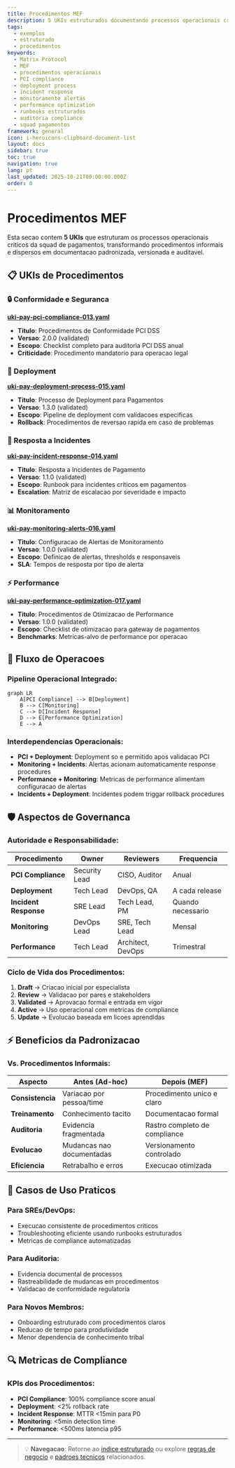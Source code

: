 ```yaml
---
title: Procedimentos MEF
description: 5 UKIs estruturados documentando processos operacionais criticos da squad de pagamentos, demonstrando padronizacao e rastreabilidade
tags:
  - exemplos
  - estruturado
  - procedimentos
keywords:
  - Matrix Protocol
  - MEF
  - procedimentos operacionais
  - PCI compliance
  - deployment process
  - incident response
  - monitoramento alertas
  - performance optimization
  - runbooks estruturados
  - auditoria compliance
  - squad pagamentos
framework: general
icon: i-heroicons-clipboard-document-list
layout: docs
sidebar: true
toc: true
navigation: true
lang: pt
last_updated: 2025-10-21T00:00:00.000Z
order: 0
---
```

# Procedimentos MEF

Esta secao contem **5 UKIs** que estruturam os processos operacionais criticos da squad de pagamentos, transformando procedimentos informais e dispersos em documentacao padronizada, versionada e auditavel.

## 📋 UKIs de Procedimentos

### 🔒 Conformidade e Seguranca
**[uki-pay-pci-compliance-013.yaml](uki-pay-pci-compliance-013)**
- **Titulo**: Procedimentos de Conformidade PCI DSS
- **Versao**: 2.0.0 (validated)
- **Escopo**: Checklist completo para auditoria PCI DSS anual
- **Criticidade**: Procedimento mandatorio para operacao legal

### 🚀 Deployment
**[uki-pay-deployment-process-015.yaml](uki-pay-deployment-process-015)**
- **Titulo**: Processo de Deployment para Pagamentos
- **Versao**: 1.3.0 (validated)
- **Escopo**: Pipeline de deployment com validacoes especificas
- **Rollback**: Procedimentos de reversao rapida em caso de problemas

### 🚨 Resposta a Incidentes
**[uki-pay-incident-response-014.yaml](uki-pay-incident-response-014)**
- **Titulo**: Resposta a Incidentes de Pagamento
- **Versao**: 1.1.0 (validated)
- **Escopo**: Runbook para incidentes criticos em pagamentos
- **Escalation**: Matriz de escalacao por severidade e impacto

### 📊 Monitoramento
**[uki-pay-monitoring-alerts-016.yaml](uki-pay-monitoring-alerts-016)**
- **Titulo**: Configuracao de Alertas de Monitoramento
- **Versao**: 1.0.0 (validated)
- **Escopo**: Definicao de alertas, thresholds e responsaveis
- **SLA**: Tempos de resposta por tipo de alerta

### ⚡ Performance
**[uki-pay-performance-optimization-017.yaml](uki-pay-performance-optimization-017)**
- **Titulo**: Procedimentos de Otimizacao de Performance
- **Versao**: 1.0.0 (validated)
- **Escopo**: Checklist de otimizacao para gateway de pagamentos
- **Benchmarks**: Metricas-alvo de performance por operacao

## 🔄 Fluxo de Operacoes

### Pipeline Operacional Integrado:
```mermaid
graph LR
    A[PCI Compliance] --> B[Deployment]
    B --> C[Monitoring]
    C --> D[Incident Response]
    D --> E[Performance Optimization]
    E --> A
```

### Interdependencias Operacionais:
- **PCI + Deployment**: Deployment so e permitido apos validacao PCI
- **Monitoring + Incidents**: Alertas acionam automaticamente response procedures
- **Performance + Monitoring**: Metricas de performance alimentam configuracao de alertas
- **Incidents + Deployment**: Incidentes podem triggar rollback procedures

## 🛡️ Aspectos de Governanca

### Autoridade e Responsabilidade:
| Procedimento | Owner | Reviewers | Frequencia |
|-------------|-------|-----------|------------|
| **PCI Compliance** | Security Lead | CISO, Auditor | Anual |
| **Deployment** | Tech Lead | DevOps, QA | A cada release |
| **Incident Response** | SRE Lead | Tech Lead, PM | Quando necessario |
| **Monitoring** | DevOps Lead | SRE, Tech Lead | Mensal |
| **Performance** | Tech Lead | Architect, DevOps | Trimestral |

### Ciclo de Vida dos Procedimentos:
1. **Draft** → Criacao inicial por especialista
2. **Review** → Validacao por pares e stakeholders
3. **Validated** → Aprovacao formal e entrada em vigor
4. **Active** → Uso operacional com metricas de compliance
5. **Update** → Evolucao baseada em licoes aprendidas

## ⚡ Beneficios da Padronizacao

### Vs. Procedimentos Informais:
| Aspecto | Antes (Ad-hoc) | Depois (MEF) |
|---------|----------------|--------------|
| **Consistencia** | Variacao por pessoa/time | Procedimento unico e claro |
| **Treinamento** | Conhecimento tacito | Documentacao formal |
| **Auditoria** | Evidencia fragmentada | Rastro completo de compliance |
| **Evolucao** | Mudancas nao documentadas | Versionamento controlado |
| **Eficiencia** | Retrabalho e erros | Execucao otimizada |

## 🎯 Casos de Uso Praticos

### Para SREs/DevOps:
- Execucao consistente de procedimentos criticos
- Troubleshooting eficiente usando runbooks estruturados
- Metricas de compliance automatizadas

### Para Auditoria:
- Evidencia documental de processos
- Rastreabilidade de mudancas em procedimentos
- Validacao de conformidade regulatoria

### Para Novos Membros:
- Onboarding estruturado com procedimentos claros
- Reducao de tempo para produtividade
- Menor dependencia de conhecimento tribal

## 🔍 Metricas de Compliance

### KPIs dos Procedimentos:
- **PCI Compliance**: 100% compliance score anual
- **Deployment**: <2% rollback rate
- **Incident Response**: MTTR <15min para P0
- **Monitoring**: <5min detection time
- **Performance**: <500ms latencia p95

---

> 💡 **Navegacao**: Retorne ao [indice estruturado](../) ou explore [regras de negocio](../business-rules) e [padroes tecnicos](../technical-patterns) relacionados.